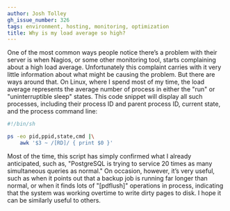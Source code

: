 ```yaml
---
author: Josh Tolley
gh_issue_number: 326
tags: environment, hosting, monitoring, optimization
title: Why is my load average so high?
---
```




One of the most common ways people notice there’s a problem with their server is when Nagios, or some other monitoring tool, starts complaining about a high load average. Unfortunately this complaint carries with it very little information about what might be causing the problem. But there are ways around that. On Linux, where I spend most of my time, the load average represents the average number of process in either the "run" or "uninterruptible sleep" states. This code snippet will display all such processes, including their process ID and parent process ID, current state, and the process command line:

```bash
#!/bin/sh

ps -eo pid,ppid,state,cmd |\
    awk '$3 ~ /[RD]/ { print $0 }'
```

Most of the time, this script has simply confirmed what I already anticipated, such as, "PostgreSQL is trying to service 20 times as many simultaneous queries as normal." On occasion, however, it’s very useful, such as when it points out that a backup job is running far longer than normal, or when it finds lots of "[pdflush]" operations in process, indicating that the system was working overtime to write dirty pages to disk. I hope it can be similarly useful to others.


